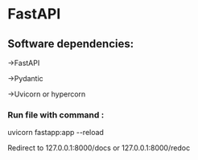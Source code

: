 # FastAPI

## Software dependencies:

->FastAPI

->Pydantic

->Uvicorn or hypercorn

### Run file with command :

uvicorn fastapp:app --reload

Redirect to 127.0.0.1:8000/docs or 127.0.0.1:8000/redoc
